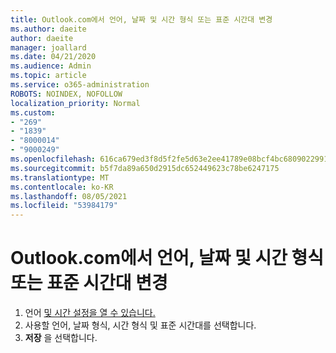 ```yaml
---
title: Outlook.com에서 언어, 날짜 및 시간 형식 또는 표준 시간대 변경
ms.author: daeite
author: daeite
manager: joallard
ms.date: 04/21/2020
ms.audience: Admin
ms.topic: article
ms.service: o365-administration
ROBOTS: NOINDEX, NOFOLLOW
localization_priority: Normal
ms.custom:
- "269"
- "1839"
- "8000014"
- "9000249"
ms.openlocfilehash: 616ca679ed3f8d5f2fe5d63e2ee41789e08bcf4bc6809022991d1ede02d8cb49
ms.sourcegitcommit: b5f7da89a650d2915dc652449623c78be6247175
ms.translationtype: MT
ms.contentlocale: ko-KR
ms.lasthandoff: 08/05/2021
ms.locfileid: "53984179"
---
```

# <a name="change-your-language-date-and-time-format-or-time-zone-in-outlookcom"></a>Outlook.com에서 언어, 날짜 및 시간 형식 또는 표준 시간대 변경

1. 언어 [및 시간 설정을 열 수 있습니다.](https://go.microsoft.com/fwlink/?linkid=2085505)
1. 사용할 언어, 날짜 형식, 시간 형식 및 표준 시간대를 선택합니다.
1. **저장** 을 선택합니다.